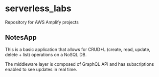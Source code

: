 # serverless_labs
Repository for AWS Amplify projects


## NotesApp
This is a basic application that allows for CRUD+L (create, read, update, delete + list) operations on a NoSQL DB.

The middleware layer is composed of GraphQL API and has subscriptions enabled to see updates in real time.

